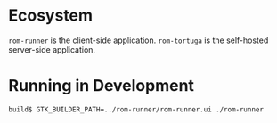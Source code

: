 # Ecosystem

`rom-runner` is the client-side application. `rom-tortuga` is the self-hosted
server-side application.

# Running in Development

```
build$ GTK_BUILDER_PATH=../rom-runner/rom-runner.ui ./rom-runner
```
